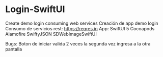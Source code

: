 # Login-SwiftUI
 Create demo login consuming web services
Creación de app demo login
Consumo de servicios rest: https://reqres.in
App:
SwiftUI 5
Cocoapods
Alamofire
SwiftyJSON
SDWebImageSwiftUI

Bugs:
Boton de iniciar valida 2 veces la segunda vez ingresa a la otra pantalla
